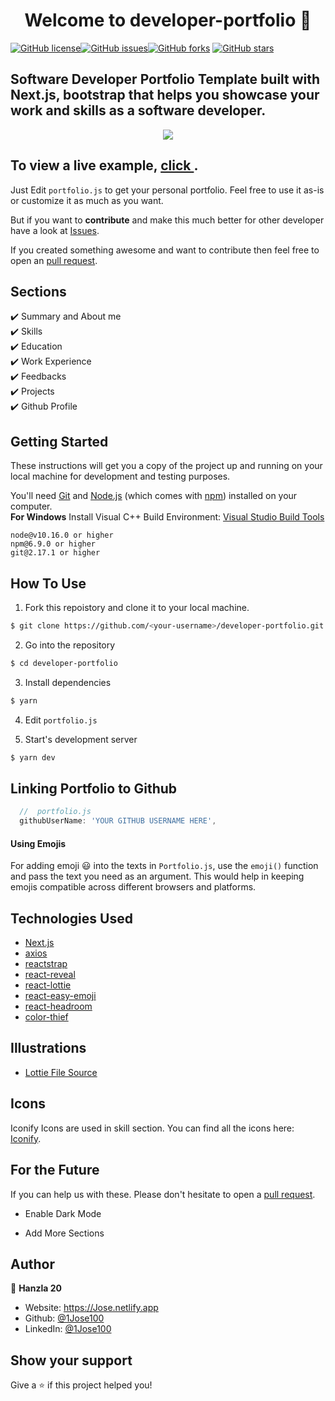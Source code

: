 <h1 align="center">Welcome to developer-portfolio 👋</h1>
<a href="https://github.com/1Jose100/developer-portfolio/blob/main/LICENSE"><img alt="GitHub license" src="https://img.shields.io/github/license/1Jose100/developer-portfolio"></a><a href="https://github.com/1Jose100/developer-portfolio/issues"><img alt="GitHub issues" src="https://img.shields.io/github/issues/1Jose100/developer-portfolio"></a><a href="https://github.com/1Jose100/developer-portfolio/network"><img alt="GitHub forks" src="https://img.shields.io/github/forks/1Jose100/developer-portfolio"></a> <a href="https://github.com/1Jose100/developer-portfolio/stargazers"><img alt="GitHub stars" src="https://img.shields.io/github/stars/1Jose100/developer-portfolio"></a>

## Software Developer Portfolio Template built with Next.js, bootstrap that helps you showcase your work and skills as a software developer.

<p align="center">
  <kbd>
    <img src="https://github.com/1Jose100/developer-portfolio/blob/master/picture.PNG"></img>
  </kbd>
</p>

## To view a live example, **[click ](https://github.com/Gosnejose)**.

Just Edit `portfolio.js` to get your personal portfolio. Feel free to use it as-is or customize it as much as you want.

But if you want to **contribute** and make this much better for other developer have a look at [Issues](https://github.com/1Jose100/developer-portfolio/issues).

If you created something awesome and want to contribute then feel free to open an [pull request](https://github.com/1Jose100/developer-portfolio/pulls).

## Sections

✔️ Summary and About me\
✔️ Skills\
✔️ Education\
✔️ Work Experience\
✔️ Feedbacks\
✔️ Projects\
✔️ Github Profile

## Getting Started

These instructions will get you a copy of the project up and running on your local machine for development and testing purposes.

You'll need [Git](https://git-scm.com) and [Node.js](https://nodejs.org/en/download/) (which comes with [npm](http://npmjs.com)) installed on your computer.
<br>
**For Windows** Install Visual C++ Build Environment: [Visual Studio Build Tools](https://visualstudio.microsoft.com/thank-you-downloading-visual-studio/?sku=BuildTools)

```
node@v10.16.0 or higher
npm@6.9.0 or higher
git@2.17.1 or higher
```

## How To Use

1. Fork this repoistory and clone it to your local machine.

```bash
$ git clone https://github.com/<your-username>/developer-portfolio.git
```

2. Go into the repository

```bash
$ cd developer-portfolio
```

3. Install dependencies

```bash
$ yarn
```

4. Edit `portfolio.js`

5. Start's development server

```bash
$ yarn dev
```

## Linking Portfolio to Github

```javascript
  //  portfolio.js
  githubUserName: 'YOUR GITHUB USERNAME HERE',
```

#### Using Emojis

For adding emoji 😃 into the texts in `Portfolio.js`, use the `emoji()` function and pass the text you need as an argument. This would help in keeping emojis compatible across different browsers and platforms.

## Technologies Used

- [Next.js](https://nextjs.org/)
- [axios](https://www.npmjs.com/package/axios)
- [reactstrap](https://reactstrap.github.io/)
- [react-reveal](https://www.react-reveal.com/)
- [react-lottie](https://www.npmjs.com/package/react-lottie)
- [react-easy-emoji](https://github.com/appfigures/react-easy-emoji)
- [react-headroom](https://github.com/KyleAMathews/react-headroom)
- [color-thief](https://github.com/lokesh/color-thief)

## Illustrations

- [Lottie File Source](https://lottiefiles.com)

## Icons

Iconify Icons are used in skill section. You can find all the icons here: [Iconify](https://icon-sets.iconify.design/).

## For the Future

If you can help us with these. Please don't hesitate to open a [pull request](https://github.com/1Jose100/developer-portfolio/pulls).

- Enable Dark Mode

- Add More Sections

## Author

👤 **Hanzla 20**

- Website: https://Jose.netlify.app
- Github: [@1Jose100](https://github.com/Gosnejose)
- LinkedIn: [@1Jose100](https://linkedin.com/in/1Jose100)

## Show your support

Give a ⭐️ if this project helped you!
